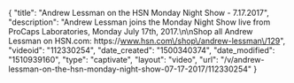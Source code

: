 {
    "title": "Andrew Lessman on the HSN Monday Night Show - 7.17.2017",
    "description": "Andrew Lessman joins the Monday Night Show live from ProCaps Laboratories, Monday July 17th, 2017.\n\nShop all Andrew Lessman on HSN.com: https:\/\/www.hsn.com\/shop\/andrew-lessman\/129",
    "videoid": "112330254",
    "date_created": "1500340374",
    "date_modified": "1510939160",
    "type": "captivate",
    "layout": "video",
    "url": "\/v\/andrew-lessman-on-the-hsn-monday-night-show-07-17-2017\/112330254"
}